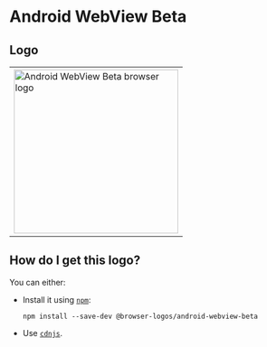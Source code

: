 # Android WebView Beta

## Logo

<table>
    <tr height=300>
        <td>
            <a href="https://github.com/alrra/browser-logos/tree/b314662754612303457ed859d6caa4aa6ce5cee7/src/android-webview-beta">
                <img width=290 src="https://raw.githubusercontent.com/alrra/browser-logos/b314662754612303457ed859d6caa4aa6ce5cee7/src/android-webview-beta/android-webview-beta_512x512.png" alt="Android WebView Beta browser logo">
            </a>
        </td>
    </tr>
</table>

## How do I get this logo?

You can either:

* Install it using [`npm`][npm]:

  `npm install --save-dev @browser-logos/android-webview-beta`

* Use [`cdnjs`][cdnjs].

<!-- Link labels: -->

[cdnjs]: https://cdnjs.com/libraries/browser-logos
[npm]: https://www.npmjs.com/
